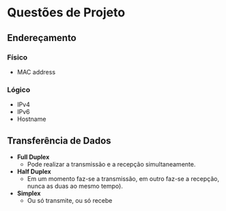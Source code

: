 # Questões de Projeto

## Endereçamento

### Físico
- MAC address

### Lógico
- IPv4
- IPv6
- Hostname

## Transferência de Dados
- **Full Duplex**
	- Pode realizar a transmissão e a recepção simultaneamente.
- **Half Duplex**
	- Em um momento faz-se a transmissão, em outro faz-se a recepção, nunca as duas ao mesmo tempo).
- **Simplex**
	- Ou só transmite, ou só recebe
<!--stackedit_data:
eyJoaXN0b3J5IjpbLTE1NjQyNDMyMzNdfQ==
-->
